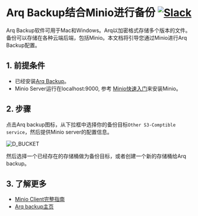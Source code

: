 # Arq Backup结合Minio进行备份 [![Slack](https://slack.minio.io/slack?type=svg)](https://slack.minio.io) 

Arq Backup软件可用于Mac和Windows。Arq以加密格式存储多个版本的文件。备份可以存储在各种云端后端，包括Minio。本文档将引导您通过Minio进行Arq Backup配置。  

## 1. 前提条件

* 已经安装[Arq Backup](https://www.arqbackup.com/)。
* Minio Server运行在localhost:9000, 参考 [Minio快速入门](https://docs.minio.io/docs/minio-quickstart-guide)来安装Minio。

## 2. 步骤

点击Arq backup图标，从下拉框中选择你的备份目标``Other S3-Comptible service``，然后提供Minio server的配置信息。

![D_BUCKET](https://raw.githubusercontent.com/minio/cookbook/master/docs/screenshots/arqbackup.png?raw=true)

然后选择一个已经存在的存储桶做为备份目标，或者创建一个新的存储桶给Arq backup。

## 3. 了解更多

* [Minio Client完整指南](https://docs.minio.io/docs/minio-client-complete-guide)
* [Arq backup主页](https://www.arqbackup.com/)

